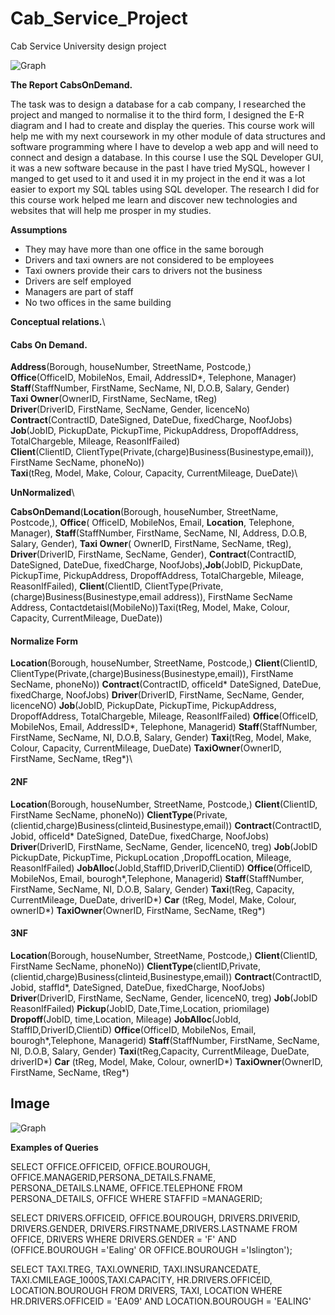 # Cab_Service_Project
Cab Service University design project

![Graph](/Cab_Service_Project/img/graph.JPG)

__The Report CabsOnDemand.__

The task was to design a database for a cab company, I researched the project and manged to normalise it to the third form, I designed the E-R diagram and I had to create and display the queries.
This course work will help me with my next coursework in my other module of data structures and software programming where I have to develop a web app and will need to connect and design a database.
In this course I use the SQL Developer GUI, it was a new software because in the past I have tried MySQL, however I manged to get used to it and used it in my project in the end it was a lot easier to export my SQL tables using SQL developer. The research I did for this course work helped me learn and discover new technologies and websites that will help me prosper in my studies.

**Assumptions**

* They may have more than one office in the same borough
* Drivers and taxi owners are not considered to be employees
* Taxi owners provide their cars to drivers not the business
* Drivers are self employed 
* Managers are part of staff
* No two offices in the same building


**Conceptual relations.**\

#### Cabs On Demand.

**Address**(Borough, houseNumber, StreetName, Postcode,)\
**Office**(OfficeID, MobileNos, Email, AddressID*, Telephone, Manager)\
 **Staff**(StaffNumber, FirstName, SecName, NI, D.O.B, Salary, Gender)\
**Taxi Owner**(OwnerID, FirstName, SecName, tReg)\
**Driver**(DriverID, FirstName, SecName, Gender, licenceNo)\
**Contract**(ContractID, DateSigned, DateDue, fixedCharge, NoofJobs)\
**Job**(JobID, PickupDate, PickupTime, PickupAddress, DropoffAddress, TotalChargeble, Mileage, ReasonIfFailed)\
**Client**(ClientID, ClientType(Private,(charge)Business(Businestype,email)), FirstName SecName, phoneNo))\
**Taxi**(tReg, Model, Make, Colour, Capacity, CurrentMileage, DueDate)\

**UnNormalized**\

**CabsOnDemand**(**Location**(Borough, houseNumber, StreetName, Postcode,), **Office**( OfficeID, MobileNos, Email, **Location**, Telephone, Manager), **Staff**(StaffNumber, FirstName, SecName, NI, Address, D.O.B, Salary, Gender), **Taxi Owner**( OwnerID, FirstName, SecName, tReg), **Driver**(DriverID, FirstName, SecName, Gender), **Contract**(ContractID, DateSigned, DateDue, fixedCharge, NoofJobs),**Job**(JobID, PickupDate, PickupTime, PickupAddress, DropoffAddress, TotalChargeble, Mileage, ReasonIfFailed), **Client**(ClientID, ClientType(Private,(charge)Business(Businestype,email address)), FirstName SecName Address, Contactdetaisl(MobileNo))Taxi(tReg, Model, Make, Colour, Capacity, CurrentMileage, DueDate))

#### Normalize Form

**Location**(Borough, houseNumber, StreetName, Postcode,)
**Client**(ClientID, ClientType(Private,(charge)Business(Businestype,email)), FirstName SecName, phoneNo))
**Contract**(ContractID, officeId* DateSigned, DateDue, fixedCharge, NoofJobs)
**Driver**(DriverID, FirstName, SecName, Gender, licenceNO)
**Job**(JobID, PickupDate, PickupTime, PickupAddress, DropoffAddress, TotalChargeble, Mileage, ReasonIfFailed)
**Office**(OfficeID, MobileNos, Email, AddressID*, Telephone, Managerid)
**Staff**(StaffNumber, FirstName, SecName, NI, D.O.B, Salary, Gender)
**Taxi**(tReg, Model, Make, Colour, Capacity, CurrentMileage, DueDate)
**TaxiOwner**(OwnerID, FirstName, SecName, tReg*)\

#### 2NF

**Location**(Borough, houseNumber, StreetName, Postcode,)
**Client**(ClientID, FirstName SecName, phoneNo))
**ClientType**(Private,(clientid,charge)Business(clinteid,Businestype,email))
**Contract**(ContractID, Jobid, officeId* DateSigned, DateDue, fixedCharge, NoofJobs)
**Driver**(DriverID, FirstName, SecName, Gender, licenceN0, treg)
**Job**(JobID PickupDate, PickupTime, PickupLocation ,DropoffLocation, Mileage, ReasonIfFailed)
**JobAlloc**(JobId,StaffID,DriverID,ClientiD)
**Office**(OfficeID, MobileNos, Email, bourogh*,Telephone, Managerid)
**Staff**(StaffNumber, FirstName, SecName, NI, D.O.B, Salary, Gender)
**Taxi**(tReg, Capacity, CurrentMileage, DueDate, driverID*)
**Car** (tReg, Model, Make, Colour, ownerID*) 
**TaxiOwner**(OwnerID, FirstName, SecName, tReg*)

#### 3NF

**Location**(Borough, houseNumber, StreetName, Postcode,)
**Client**(ClientID, FirstName SecName, phoneNo))
**ClientType**(clientID,Private,(clientid,charge)Business(clinteid,Businestype,email))
**Contract**(ContractID, Jobid, staffId*, DateSigned, DateDue, fixedCharge, NoofJobs)
**Driver**(DriverID, FirstName, SecName, Gender, licenceN0, treg)
**Job**(JobID ReasonIfFailed)
**Pickup**(JobID, Date,Time,Location, priomilage)
**Dropoff**(JobID, time,Location, Mileage)
**JobAlloc**(JobId, StaffID,DriverID,ClientiD)
**Office**(OfficeID, MobileNos, Email, bourogh*,Telephone, Managerid)
**Staff**(StaffNumber, FirstName, SecName, NI, D.O.B, Salary, Gender)
**Taxi**(tReg,Capacity, CurrentMileage, DueDate, driverID*)
**Car** (tReg, Model, Make, Colour, ownerID*) 
**TaxiOwner**(OwnerID, FirstName, SecName, tReg*)

## Image 

![Graph](/Cab_Service_Project/img/Display_1.png)

**Examples of Queries** 

SELECT OFFICE.OFFICEID, OFFICE.BOUROUGH, OFFICE.MANAGERID,PERSONA_DETAILS.FNAME, PERSONA_DETAILS.LNAME, OFFICE.TELEPHONE
FROM PERSONA_DETAILS, OFFICE
WHERE STAFFID =MANAGERID; 

SELECT DRIVERS.OFFICEID, OFFICE.BOUROUGH, DRIVERS.DRIVERID, DRIVERS.GENDER, DRIVERS.FIRSTNAME,DRIVERS.LASTNAME FROM OFFICE, DRIVERS
WHERE DRIVERS.GENDER = 'F' AND (OFFICE.BOUROUGH ='Ealing' OR OFFICE.BOUROUGH ='Islington');

SELECT TAXI.TREG, TAXI.OWNERID, TAXI.INSURANCEDATE, TAXI.CMILEAGE_1000S,TAXI.CAPACITY, HR.DRIVERS.OFFICEID, LOCATION.BOUROUGH FROM DRIVERS, TAXI, LOCATION
WHERE HR.DRIVERS.OFFICEID = 'EA09' AND
LOCATION.BOUROUGH = 'EALING'

